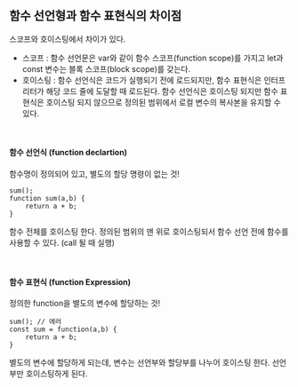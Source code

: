 ## 함수 선언형과 함수 표현식의 차이점

스코프와 호이스팅에서 차이가 있다.

- 스코프 : 함수 선언문은 var와 같이 함수 스코프(function scope)를 가지고 let과 const 변수는 블록 스코프(block scope)를 갖는다.
- 호이스팅 : 함수 선언식은 코드가 실행되기 전에 로드되지만, 함수 표현식은 인터프리터가 해당 코드 줄에 도달할 때 로드된다. 함수 선언식은 호이스팅 되지만 함수 표현식은 호이스팅 되지 않으므로 정의된 범위에서 로컬 변수의 복사본을 유지할 수 있다.

<br>  

#### 함수 선언식 (function declartion) 
함수명이 정의되어 있고, 별도의 할당 명령이 없는 것!

```
sum();
function sum(a,b) {
    return a + b;
}
```   
함수 전체를 호이스팅 한다. 정의된 범위의 맨 위로 호이스팅되서 함수 선언 전에 함수를 사용할 수 있다. (call 될 때 실행)
  
<br>  

#### 함수 표현식 (function Expression)
정의한 function을 별도의 변수에 할당하는 것!

```
sum(); // 에러
const sum = function(a,b) {
    return a + b;
}
```
별도의 변수에 할당하게 되는데, 변수는 선언부와 할당부를 나누어 호이스팅 한다. 선언부만 호이스팅하게 된다.
